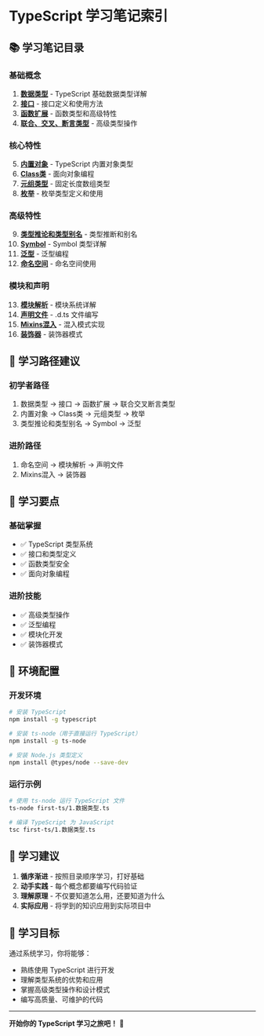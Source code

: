 # TypeScript 学习笔记索引

## 📚 学习笔记目录

### 基础概念
1. **[数据类型](./1.数据类型.md)** - TypeScript 基础数据类型详解
2. **[接口](./2.接口.md)** - 接口定义和使用方法
3. **[函数扩展](./3.函数扩展.md)** - 函数类型和高级特性
4. **[联合、交叉、断言类型](./4.联合、交叉、断言类型.md)** - 高级类型操作

### 核心特性
5. **[内置对象](./5.内置对象.md)** - TypeScript 内置对象类型
6. **[Class类](./6.Class类.md)** - 面向对象编程
7. **[元组类型](./7.元组类型.md)** - 固定长度数组类型
8. **[枚举](./8.枚举.md)** - 枚举类型定义和使用

### 高级特性
9. **[类型推论和类型别名](./9.类型推论和类型别名.md)** - 类型推断和别名
10. **[Symbol](./10.Symbol.md)** - Symbol 类型详解
11. **[泛型](./11.泛型.ts)** - 泛型编程
12. **[命名空间](./12.namespace命名空间.md)** - 命名空间使用

### 模块和声明
13. **[模块解析](./13.模块解析.md)** - 模块系统详解
14. **[声明文件](./14.d.ts声明文件.md)** - .d.ts 文件编写
15. **[Mixins混入](./15.Mixins混入.md)** - 混入模式实现
16. **[装饰器](./16,装饰器Decorator.md)** - 装饰器模式

## 🎯 学习路径建议

### 初学者路径
1. 数据类型 → 接口 → 函数扩展 → 联合交叉断言类型
2. 内置对象 → Class类 → 元组类型 → 枚举
3. 类型推论和类型别名 → Symbol → 泛型

### 进阶路径
1. 命名空间 → 模块解析 → 声明文件
2. Mixins混入 → 装饰器

## 📖 学习要点

### 基础掌握
- ✅ TypeScript 类型系统
- ✅ 接口和类型定义
- ✅ 函数类型安全
- ✅ 面向对象编程

### 进阶技能
- ✅ 高级类型操作
- ✅ 泛型编程
- ✅ 模块化开发
- ✅ 装饰器模式

## 🔧 环境配置

### 开发环境
```bash
# 安装 TypeScript
npm install -g typescript

# 安装 ts-node（用于直接运行 TypeScript）
npm install -g ts-node

# 安装 Node.js 类型定义
npm install @types/node --save-dev
```

### 运行示例
```bash
# 使用 ts-node 运行 TypeScript 文件
ts-node first-ts/1.数据类型.ts

# 编译 TypeScript 为 JavaScript
tsc first-ts/1.数据类型.ts
```

## 📝 学习建议

1. **循序渐进** - 按照目录顺序学习，打好基础
2. **动手实践** - 每个概念都要编写代码验证
3. **理解原理** - 不仅要知道怎么用，还要知道为什么
4. **实际应用** - 将学到的知识应用到实际项目中

## 🎉 学习目标

通过系统学习，你将能够：
- 熟练使用 TypeScript 进行开发
- 理解类型系统的优势和应用
- 掌握高级类型操作和设计模式
- 编写高质量、可维护的代码

---

**开始你的 TypeScript 学习之旅吧！** 🚀 
